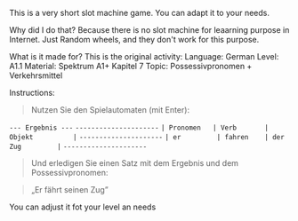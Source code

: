 This is a very short slot machine game. You can adapt it to your needs.

Why did I do that? Because there is no slot machine for leaarning purpose in Internet. Just Random wheels, and they don't work for this purpose.

What is it made for? This is the original activity:
Language: German
Level: A1.1
Material: Spektrum A1+ Kapitel 7
Topic: Possessivpronomen + Verkehrsmittel

Instructions:

> Nutzen Sie den Spielautomaten (mit Enter):

`--- Ergebnis ---`
`---------------------`
`| Pronomen   | Verb       | Objekt          |`
`---------------------`
`| er         | fahren    | der Zug         |`
`---------------------`

> Und erledigen Sie einen Satz mit dem Ergebnis und dem Possessivpronomen:

> „Er fährt seinen Zug”

You can adjust it fot your level an needs
